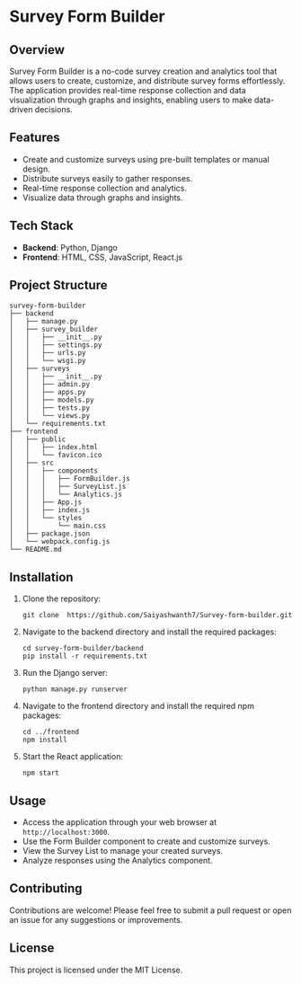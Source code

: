 # Survey Form Builder

## Overview
Survey Form Builder is a no-code survey creation and analytics tool that allows users to create, customize, and distribute survey forms effortlessly. The application provides real-time response collection and data visualization through graphs and insights, enabling users to make data-driven decisions.

## Features
- Create and customize surveys using pre-built templates or manual design.
- Distribute surveys easily to gather responses.
- Real-time response collection and analytics.
- Visualize data through graphs and insights.

## Tech Stack
- **Backend**: Python, Django
- **Frontend**: HTML, CSS, JavaScript, React.js

## Project Structure
```
survey-form-builder
├── backend
│   ├── manage.py
│   ├── survey_builder
│   │   ├── __init__.py
│   │   ├── settings.py
│   │   ├── urls.py
│   │   └── wsgi.py
│   ├── surveys
│   │   ├── __init__.py
│   │   ├── admin.py
│   │   ├── apps.py
│   │   ├── models.py
│   │   ├── tests.py
│   │   └── views.py
│   └── requirements.txt
├── frontend
│   ├── public
│   │   ├── index.html
│   │   └── favicon.ico
│   ├── src
│   │   ├── components
│   │   │   ├── FormBuilder.js
│   │   │   ├── SurveyList.js
│   │   │   └── Analytics.js
│   │   ├── App.js
│   │   ├── index.js
│   │   └── styles
│   │       └── main.css
│   ├── package.json
│   └── webpack.config.js
└── README.md
```

## Installation
1. Clone the repository:
   ```
   git clone  https://github.com/Saiyashwanth7/Survey-form-builder.git
   ```
2. Navigate to the backend directory and install the required packages:
   ```
   cd survey-form-builder/backend
   pip install -r requirements.txt
   ```
3. Run the Django server:
   ```
   python manage.py runserver
   ```

4. Navigate to the frontend directory and install the required npm packages:
   ```
   cd ../frontend
   npm install
   ```
5. Start the React application:
   ```
   npm start
   ```

## Usage
- Access the application through your web browser at `http://localhost:3000`.
- Use the Form Builder component to create and customize surveys.
- View the Survey List to manage your created surveys.
- Analyze responses using the Analytics component.

## Contributing
Contributions are welcome! Please feel free to submit a pull request or open an issue for any suggestions or improvements.

## License
This project is licensed under the MIT License.
